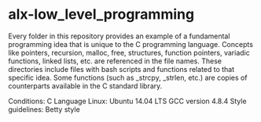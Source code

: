 # alx-low_level_programming


Every folder in this repository provides an example of a fundamental programming idea that is unique to the C programming language. Concepts like pointers, recursion, malloc, free, structures, function pointers, variadic functions, linked lists, etc. are referenced in the file names. These directories include files with bash scripts and functions related to that specific idea. Some functions (such as _strcpy, _strlen, etc.) are copies of counterparts available in the C standard library.

Conditions:
C Language
Linux: Ubuntu 14.04 LTS
GCC version 4.8.4
Style guidelines: Betty style

